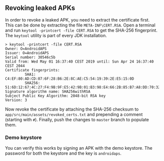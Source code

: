 ## Revoking leaked APKs
In order to revoke a leaked APK, you need to extract the certificate first. This can be done by extracting the file ``META-INF\CERT.RSA``. Open a terminal and run ``keytool -printcert -file CERT.RSA`` to get the SHA-256 fingerprint. The ``keytool`` utility is part of every JDK installation.
```
> keytool -printcert -file CERT.RSA
Owner: O=AndroidAPS
Issuer: O=AndroidAPS
Serial number: 30546c5b
Valid from: Wed May 01 16:37:40 CEST 2019 until: Sun Apr 24 16:37:40 CEST 2044
Certificate fingerprints:
         SHA1: C4:EF:80:AD:CD:07:6F:28:B6:2E:8C:AE:C5:54:19:39:2E:E5:15:0D
         SHA256: 51:6D:12:67:4C:27:F4:9B:9F:E5:42:9B:01:B3:98:E4:66:2B:85:B7:A8:DD:70:32:B7:6A:D7:97:9A:0D:97:10
Signature algorithm name: SHA256withRSA
Subject Public Key Algorithm: 2048-bit RSA key
Version: 3
```
Now revoke the certificate by attaching the SHA-256 checksum to ``app/src/main/assets/revoked_certs.txt`` and prepending a comment (starting with ``#``). Finally, push the changes to ``master`` branch to populate them.

### Demo keystore
You can verify this works by signing an APK with the demo keystore. The  password for both the keystore and the key is ``androidaps``.